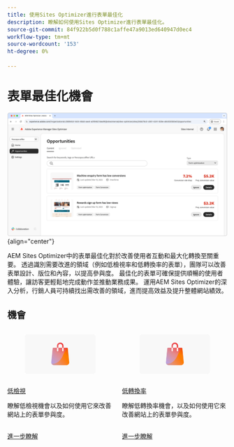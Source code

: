 ```yaml
---
title: 使用Sites Optimizer進行表單最佳化
description: 瞭解如何使用Sites Optimizer進行表單最佳化。
source-git-commit: 84f922b5d0f788c1affe47a9013ed640947d0ec4
workflow-type: tm+mt
source-wordcount: '153'
ht-degree: 0%

---
```



# 表單最佳化機會

![表單最佳化機會](./assets/form-optimization/hero.png){align="center"}

AEM Sites Optimizer中的表單最佳化對於改善使用者互動和最大化轉換至關重要。 透過識別需要改進的領域（例如低檢視率和低轉換率的表單），團隊可以改善表單設計、版位和內容，以提高參與度。 最佳化的表單可確保提供順暢的使用者體驗，讓訪客更輕鬆地完成動作並推動業務成果。 運用AEM Sites Optimizer的深入分析，行銷人員可持續找出需改善的領域，進而提高效益及提升整體網站績效。

## 機會

<!-- CARDS
 
* ../documentation/opportunities/low-views.md
  {title=Low views}
  {image=../assets/common/card-bag.png}
* ../documentation/opportunities/low-conversions.md
  {title=Low conversions}
  {image=../assets/common/card-bag.png}

--->
<!-- START CARDS HTML - DO NOT MODIFY BY HAND -->
<div class="columns">
    <div class="column is-half-tablet is-half-desktop is-one-third-widescreen" aria-label="Low views">
        <div class="card" style="height: 100%; display: flex; flex-direction: column; height: 100%;">
            <div class="card-image">
                <figure class="image x-is-16by9">
                    <a href="../documentation/opportunities/low-views.md" title="低檢視" target="_blank" rel="referrer">
                        <img class="is-bordered-r-small" src="../assets/common/card-bag.png" alt="低檢視"
                             style="width: 100%; aspect-ratio: 16 / 9; object-fit: cover; overflow: hidden; display: block; margin: auto;">
                    </a>
                </figure>
            </div>
            <div class="card-content is-padded-small" style="display: flex; flex-direction: column; flex-grow: 1; justify-content: space-between;">
                <div class="top-card-content">
                    <p class="headline is-size-6 has-text-weight-bold">
                        <a href="../documentation/opportunities/low-views.md" target="_blank" rel="referrer" title="低檢視">低檢視</a>
                    </p>
                    <p class="is-size-6">瞭解低檢視機會以及如何使用它來改善網站上的表單參與度。</p>
                </div>
                <a href="../documentation/opportunities/low-views.md" target="_blank" rel="referrer" class="spectrum-Button spectrum-Button--outline spectrum-Button--primary spectrum-Button--sizeM" style="align-self: flex-start; margin-top: 1rem;">
                    <span class="spectrum-Button-label has-no-wrap has-text-weight-bold">進一步瞭解</span>
                </a>
            </div>
        </div>
    </div>
    <div class="column is-half-tablet is-half-desktop is-one-third-widescreen" aria-label="Low conversions">
        <div class="card" style="height: 100%; display: flex; flex-direction: column; height: 100%;">
            <div class="card-image">
                <figure class="image x-is-16by9">
                    <a href="../documentation/opportunities/low-conversions.md" title="低轉換" target="_blank" rel="referrer">
                        <img class="is-bordered-r-small" src="../assets/common/card-bag.png" alt="低轉換"
                             style="width: 100%; aspect-ratio: 16 / 9; object-fit: cover; overflow: hidden; display: block; margin: auto;">
                    </a>
                </figure>
            </div>
            <div class="card-content is-padded-small" style="display: flex; flex-direction: column; flex-grow: 1; justify-content: space-between;">
                <div class="top-card-content">
                    <p class="headline is-size-6 has-text-weight-bold">
                        <a href="../documentation/opportunities/low-conversions.md" target="_blank" rel="referrer" title="低轉換">低轉換率</a>
                    </p>
                    <p class="is-size-6">瞭解低轉換率機會，以及如何使用它來改善網站上的表單參與度。</p>
                </div>
                <a href="../documentation/opportunities/low-conversions.md" target="_blank" rel="referrer" class="spectrum-Button spectrum-Button--outline spectrum-Button--primary spectrum-Button--sizeM" style="align-self: flex-start; margin-top: 1rem;">
                    <span class="spectrum-Button-label has-no-wrap has-text-weight-bold">進一步瞭解</span>
                </a>
            </div>
        </div>
    </div>
</div>
<!-- END CARDS HTML - DO NOT MODIFY BY HAND -->
